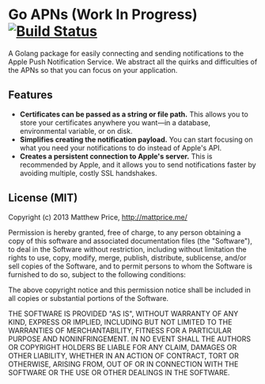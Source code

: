# Go APNs (Work In Progress) [![Build Status](https://travis-ci.org/mattprice/Go-APNs.png)](https://travis-ci.org/mattprice/Go-APNs)

A Golang package for easily connecting and sending notifications to the Apple Push Notification Service. We abstract all the quirks and difficulties of the APNs so that you can focus on your application.

## Features
<!-- * **Based on a [queue system](http://redth.info/the-problem-with-apples-push-notification-ser/ "The Problem with Apple's Push Notification Service") instead of timeouts.** All your notifications will be delivered without sacrificing speed. -->
* **Certificates can be passed as a string or file path.** This allows you to store your certificates anywhere you want—in a database, environmental variable, or on disk.
* **Simplifies creating the notification payload.** You can start focusing on what you need your notifications to do instead of Apple's API.
* **Creates a persistent connection to Apple's server.** This is recommended by Apple, and it allows you to send notifications faster by avoiding multiple, costly SSL handshakes.

## License (MIT)
Copyright (c) 2013 Matthew Price, http://mattprice.me/

Permission is hereby granted, free of charge, to any person obtaining a copy of this software and associated documentation files (the "Software"), to deal in the Software without restriction, including without limitation the rights to use, copy, modify, merge, publish, distribute, sublicense, and/or sell copies of the Software, and to permit persons to whom the Software is furnished to do so, subject to the following conditions:

The above copyright notice and this permission notice shall be included in all copies or substantial portions of the Software.

THE SOFTWARE IS PROVIDED "AS IS", WITHOUT WARRANTY OF ANY KIND, EXPRESS OR IMPLIED, INCLUDING BUT NOT LIMITED TO THE WARRANTIES OF MERCHANTABILITY, FITNESS FOR A PARTICULAR PURPOSE AND NONINFRINGEMENT. IN NO EVENT SHALL THE AUTHORS OR COPYRIGHT HOLDERS BE LIABLE FOR ANY CLAIM, DAMAGES OR OTHER LIABILITY, WHETHER IN AN ACTION OF CONTRACT, TORT OR OTHERWISE, ARISING FROM, OUT OF OR IN CONNECTION WITH THE SOFTWARE OR THE USE OR OTHER DEALINGS IN THE SOFTWARE.